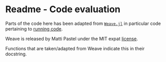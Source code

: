 # Readme - Code evaluation

Parts of the code here has been adapted from [`Weave.jl`](https://github.com/JunoLab/Weave.jl) in particular code pertaining to [running code](https://github.com/JunoLab/Weave.jl/blob/master/src/run.jl).

Weave is released by Matti Pastel under the MIT expat [license](https://github.com/JunoLab/Weave.jl/blob/master/LICENSE.md).

Functions that are taken/adapted from Weave indicate this in their docstring.
